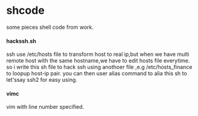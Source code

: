 # shcode
some pieces shell code from work.

#### hackssh.sh                         
ssh use /etc/hosts file to transform host to real ip,but when we have multi remote host with the same hostname,we have to edit hosts file everytime. so i write this sh file to hack ssh using anothoer file ,e.g /etc/hosts_finance to loopup host-ip pair.
you can then user alias command to alia this sh to let'ssay ssh2 for easy using.

#### vimc                         
vim with line number specified.
